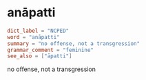 # anāpatti

``` toml
dict_label = "NCPED"
word = "anāpatti"
summary = "no offense, not a transgression"
grammar_comment = "feminine"
see_also = ["āpatti"]
```

no offense, not a transgression

